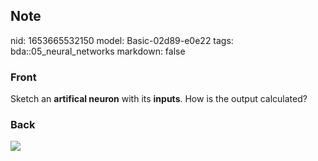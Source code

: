 ## Note
nid: 1653665532150
model: Basic-02d89-e0e22
tags: bda::05_neural_networks
markdown: false

### Front
Sketch an <b>artifical neuron</b> with its <b>inputs</b>. How is
the output calculated?

### Back
<img src="paste-327911cbb78642cf1883b315e7b316eb064fe486.jpg">
